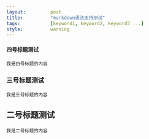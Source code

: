```yaml
---
layout:         post
title:          "markdown语法支持测试"
tags:           [keyword1, keyword2, keyword3 ...]
style:          warning
---
```


#### 四号标题测试
    我是四号标题的内容
    
### 三号标题测试
    我是三号标题的内容
    
## 二号标题测试
    我是二号标题的内容
    
